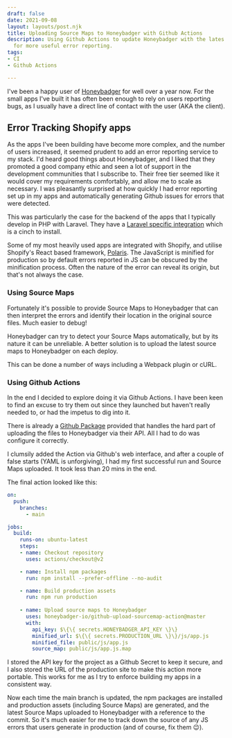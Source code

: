 ```yaml
---
draft: false
date: 2021-09-08
layout: layouts/post.njk
title: Uploading Source Maps to Honeybadger with Github Actions
description: Using Github Actions to update Honeybadger with the lates source maps
  for more useful error reporting.
tags:
- CI
- Github Actions

---
```

I've been a happy user of [Honeybadger](https://www.honeybadger.io/) for well over a year now. For the small apps I've built it has often been enough to rely on users reporting bugs, as I usually have a direct line of contact with the user (AKA the client).

## Error Tracking Shopify apps

As the apps I've been building have become more complex, and the number of users increased, it seemed prudent to add an error reporting service to my stack. I'd heard good things about Honeybadger, and I liked that they promoted a good company ethic and seen a lot of support in the development communities that I subscribe to. Their free tier seemed like it would cover my requirements comfortably, and allow me to scale as necessary. I was pleasantly surprised at how quickly I had error reporting set up in my apps and automatically generating Github issues for errors that were detected.

This was particularly the case for the backend of the apps that I typically develop in PHP with Laravel. They have a [Laravel specific integration](https://docs.honeybadger.io/lib/php/integration/laravel/) which is a cinch to install.

Some of my most heavily used apps are integrated with Shopify, and utilise Shopify's React based framework, [Polaris](https://polaris.shopify.com/). The JavaScript is minified for production so by default errors reported in JS can be obscured by the minification process. Often the nature of the error can reveal its origin, but that's not always the case.

### Using Source Maps

Fortunately it's possible to provide Source Maps to Honeybadger that can then interpret the errors and identify their location in the original source files. Much easier to debug!

Honeybadger can try to detect your Source Maps automatically, but by its nature it can be unreliable. A better solution is to upload the latest source maps to Honeybadger on each deploy.

This can be done a number of ways including a Webpack plugin or cURL.

### Using Github Actions

In the end I decided to explore doing it via Github Actions. I have been keen to find an excuse to try them out since they launched but haven't really needed to, or had the impetus to dig into it.

There is already a [Github Package](https://github.com/honeybadger-io/github-upload-sourcemap-action) provided that handles the hard part of uploading the files to Honeybadger via their API. All I had to do was configure it correctly.

I clumsily added the Action via Github's web interface, and after a couple of false starts (YAML is unforgiving), I had my first successful run and Source Maps uploaded. It took less than 20 mins in the end.

The final action looked like this:

```yaml
on:
  push:
    branches:
      - main

jobs:
  build:
    runs-on: ubuntu-latest
    steps:
    - name: Checkout repository
      uses: actions/checkout@v2

    - name: Install npm packages
      run: npm install --prefer-offline --no-audit

    - name: Build production assets
      run: npm run production
    
    - name: Upload source maps to Honeybadger
      uses: honeybadger-io/github-upload-sourcemap-action@master
      with:
        api_key: $\{\{ secrets.HONEYBADGER_API_KEY \}\}
        minified_url: $\{\{ secrets.PRODUCTION_URL \}\}/js/app.js
        minified_file: public/js/app.js
        source_map: public/js/app.js.map
```

I stored the API key for the project as a Github Secret to keep it secure, and I also stored the URL of the production site to make this action more portable. This works for me as I try to enforce building my apps in a consistent way.

Now each time the main branch is updated, the npm packages are installed and production assets (including Source Maps) are generated, and the latest Source Maps uploaded to Honeybadger with a reference to the commit. So it's much easier for me to track down the source of any JS errors that users generate in production (and of course, fix them 😉).